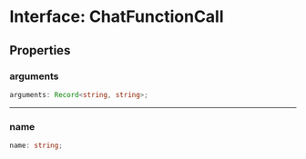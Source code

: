 # Interface: ChatFunctionCall

## Properties

### arguments

```ts
arguments: Record<string, string>;
```

***

### name

```ts
name: string;
```
